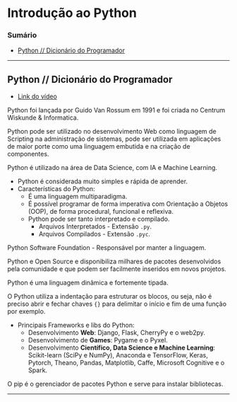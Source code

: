 # Introdução ao Python

### Sumário

- [Python // Dicionário do Programador](#python--dicionário-do-programador)

---

## Python // Dicionário do Programador

- [Link do vídeo](https://www.youtube.com/watch?v=uOgDa1rlqjE&ab_channel=C%C3%B3digoFonteTV)

Python foi lançada por Guido Van Rossum em 1991 e foi criada no Centrum Wiskunde & Informatica.

Python pode ser utilizado no desenvolvimento Web como linguagem de Scripting na administração de sistemas, pode ser utilizada em aplicações de maior porte como uma linguagem embutida e na criação de componentes.

Python é utilizado na área de Data Science, com IA e Machine Learning.

- Python é considerada muito simples e rápida de aprender.
- Características do Python:
    - É uma linguagem multiparadigma.
    - É possível programar de forma imperativa com Orientação a Objetos (OOP), de forma procedural, funcional e reflexiva.
    - Python pode ser tanto interpretado e compilado.
        - Arquivos Interpretados - Extensão ``.py``.
        - Arquivos Compilados - Extensão ``.pyc``.

Python Software Foundation - Responsável por manter a linguagem.

Python e Open Source e disponibiliza milhares de pacotes desenvolvidos pela comunidade e que podem ser facilmente inseridos em novos projetos.

Python é uma linguagem dinâmica e fortemente tipada.

O Python utiliza a indentação para estruturar os blocos, ou seja, não é preciso abrir e fechar chaves ``{}`` para delimitar o início e fim de uma função por exemplo.

- Principais Frameworks e libs do Python:
    - Desenvolvimento **Web**: Django, Flask, CherryPy e o web2py.
    - Desenvolvimento de **Games**: Pygame e o Pyxel.
    - Desenvolvimento **Científico, Data Science e Machine Learning**: Scikit-learn (SciPy e NumPy), Anaconda e TensorFlow, Keras, Pytorch, Theano, Pandas, Matplotlib, Caffe, Microsoft Cognitive e o Spark.

O pip é o gerenciador de pacotes Python e serve para instalar bibliotecas.

---

